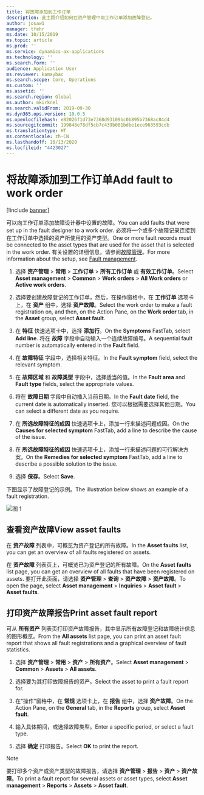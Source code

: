 ```yaml
---
title: 将故障添加到工作订单
description: 此主题介绍如何在资产管理中向工作订单添加故障登记。
author: josaw1
manager: tfehr
ms.date: 10/15/2019
ms.topic: article
ms.prod: ''
ms.service: dynamics-ax-applications
ms.technology: ''
ms.search.form: ''
audience: Application User
ms.reviewer: kamaybac
ms.search.scope: Core, Operations
ms.custom: ''
ms.assetid: ''
ms.search.region: Global
ms.author: mkirknel
ms.search.validFrom: 2019-09-30
ms.dyn365.ops.version: 10.0.5
ms.openlocfilehash: e82026f1d73e7368d93109bc0b895b7368ac84d4
ms.sourcegitcommit: 199848e78df5cb7c439b001bdbe1ece963593cdb
ms.translationtype: HT
ms.contentlocale: zh-CN
ms.lasthandoff: 10/13/2020
ms.locfileid: "4423027"
---
```

# <a name="add-fault-to-work-order"></a><span data-ttu-id="abd81-103">将故障添加到工作订单</span><span class="sxs-lookup"><span data-stu-id="abd81-103">Add fault to work order</span></span>

[!include [banner](../../includes/banner.md)]



<span data-ttu-id="abd81-104">可以向工作订单添加故障设计器中设置的故障。</span><span class="sxs-lookup"><span data-stu-id="abd81-104">You can add faults that were set up in the fault designer to a work order.</span></span> <span data-ttu-id="abd81-105">必须将一个或多个故障记录连接到在工作订单中选择的资产所使用的资产类型。</span><span class="sxs-lookup"><span data-stu-id="abd81-105">One or more fault records must be connected to the asset types that are used for the asset that is selected in the work order.</span></span> <span data-ttu-id="abd81-106">有关设置的详细信息，请参阅[故障管理](../setup-for-work-orders/fault-management.md)。</span><span class="sxs-lookup"><span data-stu-id="abd81-106">For more information about the setup, see [Fault management](../setup-for-work-orders/fault-management.md).</span></span>

1. <span data-ttu-id="abd81-107">选择 **资产管理** > **常用** > **工作订单** > **所有工作订单** 或 **有效工作订单**。</span><span class="sxs-lookup"><span data-stu-id="abd81-107">Select **Asset management** > **Common** > **Work orders** > **All Work orders** or **Active work orders**.</span></span>

2. <span data-ttu-id="abd81-108">选择要创建故障登记的工作订单，然后，在操作窗格中，在 **工作订单** 选项卡上，在 **资产** 组中，选择 **资产故障**。</span><span class="sxs-lookup"><span data-stu-id="abd81-108">Select the work order to make a fault registration on, and then, on the Action Pane, on the **Work order** tab, in the **Asset** group, select **Asset fault**.</span></span>

3. <span data-ttu-id="abd81-109">在 **特征** 快速选项卡中，选择 **添加行**。</span><span class="sxs-lookup"><span data-stu-id="abd81-109">On the **Symptoms** FastTab, select **Add line**.</span></span> <span data-ttu-id="abd81-110">将在 **故障** 字段中自动输入一个连续故障编号。</span><span class="sxs-lookup"><span data-stu-id="abd81-110">A sequential fault number is automatically entered in the **Fault** field.</span></span>

4. <span data-ttu-id="abd81-111">在 **故障特征** 字段中，选择相关特征。</span><span class="sxs-lookup"><span data-stu-id="abd81-111">In the **Fault symptom** field, select the relevant symptom.</span></span>

5. <span data-ttu-id="abd81-112">在 **故障区域** 和 **故障类型** 字段中，选择适当的值。</span><span class="sxs-lookup"><span data-stu-id="abd81-112">In the **Fault area** and **Fault type** fields, select the appropriate values.</span></span>

6. <span data-ttu-id="abd81-113">将在 **故障日期** 字段中自动插入当前日期。</span><span class="sxs-lookup"><span data-stu-id="abd81-113">In the **Fault date** field, the current date is automatically inserted.</span></span> <span data-ttu-id="abd81-114">您可以根据需要选择其他日期。</span><span class="sxs-lookup"><span data-stu-id="abd81-114">You can select a different date as you require.</span></span>

7. <span data-ttu-id="abd81-115">在 **所选故障特征的成因** 快速选项卡上，添加一行来描述问题成因。</span><span class="sxs-lookup"><span data-stu-id="abd81-115">On the **Causes for selected symptom** FastTab, add a line to describe the cause of the issue.</span></span>

8. <span data-ttu-id="abd81-116">在 **所选故障特征的成因** 快速选项卡上，添加一行来描述问题的可行解决方案。</span><span class="sxs-lookup"><span data-stu-id="abd81-116">On the **Remedies for selected symptom** FastTab, add a line to describe a possible solution to the issue.</span></span>

9. <span data-ttu-id="abd81-117">选择 **保存**。</span><span class="sxs-lookup"><span data-stu-id="abd81-117">Select **Save**.</span></span>

<span data-ttu-id="abd81-118">下图显示了故障登记的示例。</span><span class="sxs-lookup"><span data-stu-id="abd81-118">The illustration below shows an example of a fault registration.</span></span>

![图 1](media/19-work-orders.png)


## <a name="view-asset-faults"></a><span data-ttu-id="abd81-120">查看资产故障</span><span class="sxs-lookup"><span data-stu-id="abd81-120">View asset faults</span></span>

<span data-ttu-id="abd81-121">在 **资产故障** 列表中，可概览为资产登记的所有故障。</span><span class="sxs-lookup"><span data-stu-id="abd81-121">In the **Asset faults** list, you can get an overview of all faults registered on assets.</span></span>

<span data-ttu-id="abd81-122">在 **资产故障** 列表页上，可概览已为资产登记的所有故障。</span><span class="sxs-lookup"><span data-stu-id="abd81-122">On the **Asset faults** list page, you can get an overview of all faults that have been registered on assets.</span></span> <span data-ttu-id="abd81-123">要打开此页面，请选择 **资产管理** > **查询** > **资产故障** > **资产故障**。</span><span class="sxs-lookup"><span data-stu-id="abd81-123">To open the page, select **Asset management** > **Inquiries** > **Asset fault** > **Asset faults**.</span></span>


## <a name="print-asset-fault-report"></a><span data-ttu-id="abd81-124">打印资产故障报告</span><span class="sxs-lookup"><span data-stu-id="abd81-124">Print asset fault report</span></span>

<span data-ttu-id="abd81-125">可从 **所有资产** 列表页打印资产故障报告，其中显示所有故障登记和故障统计信息的图形概览。</span><span class="sxs-lookup"><span data-stu-id="abd81-125">From the **All assets** list page, you can print an asset fault report that shows all fault registrations and a graphical overview of fault statistics.</span></span>

1. <span data-ttu-id="abd81-126">选择 **资产管理** > **常用** > **资产** > **所有资产**。</span><span class="sxs-lookup"><span data-stu-id="abd81-126">Select **Asset management** > **Common** > **Assets** > **All assets**.</span></span>

2. <span data-ttu-id="abd81-127">选择要为其打印故障报告的资产。</span><span class="sxs-lookup"><span data-stu-id="abd81-127">Select the asset to print a fault report for.</span></span>

3. <span data-ttu-id="abd81-128">在“操作”窗格中，在 **常规** 选项卡上，在 **报告** 组中，选择 **资产故障**。</span><span class="sxs-lookup"><span data-stu-id="abd81-128">On the Action Pane, on the **General** tab, in the **Reports** group, select **Asset fault**.</span></span>

4. <span data-ttu-id="abd81-129">输入具体期间，或选择故障类型。</span><span class="sxs-lookup"><span data-stu-id="abd81-129">Enter a specific period, or select a fault type.</span></span>

5. <span data-ttu-id="abd81-130">选择 **确定** 打印报告。</span><span class="sxs-lookup"><span data-stu-id="abd81-130">Select **OK** to print the report.</span></span>

>[!NOTE]
><span data-ttu-id="abd81-131">要打印多个资产或资产类型的故障报告，请选择 **资产管理** > **报告** > **资产** > **资产故障**。</span><span class="sxs-lookup"><span data-stu-id="abd81-131">To print a fault report for several assets or asset types, select **Asset management** > **Reports** > **Assets** > **Asset fault**.</span></span>

